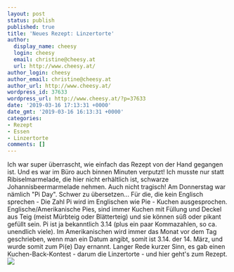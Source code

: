 ```yaml
---
layout: post
status: publish
published: true
title: 'Neues Rezept: Linzertorte'
author:
  display_name: cheesy
  login: cheesy
  email: christine@cheesy.at
  url: http://www.cheesy.at/
author_login: cheesy
author_email: christine@cheesy.at
author_url: http://www.cheesy.at/
wordpress_id: 37633
wordpress_url: http://www.cheesy.at/?p=37633
date: '2019-03-16 17:13:31 +0000'
date_gmt: '2019-03-16 16:13:31 +0000'
categories:
- Rezept
- Essen
- Linzertorte
comments: []
---
```

Ich war super überrascht, wie einfach das Rezept von der Hand gegangen ist. Und es war im Büro auch binnen Minuten verputzt! Ich musste nur statt Ribiselmarmelade, die hier nicht erhältlich ist, schwarze Johannisbeermarmelade nehmen. Auch nicht tragisch!
Am Donnerstag war nämlich "Pi Day". Schwer zu übersetzen... Für die, die kein Englisch sprechen - Die Zahl Pi wird im Englischen wie Pie - Kuchen ausgesprochen. Englische/Amerikanische Pies, sind immer Kuchen mit Füllung und Deckel aus Teig (meist Mürbteig oder Blätterteig) und sie können süß oder pikant gefüllt sein.
Pi ist ja bekanntlich 3.14 (plus ein paar Kommazahlen, so ca. unendlich viele). Im Amerikanischen wird immer das Monat vor dem Tag geschrieben, wenn man ein Datum angibt, somit ist 3.14. der 14. März, und wurde somit zum Pi(e) Day ernannt.
Langer Rede kurzer Sinn, es gab einen Kuchen-Back-Kontest - darum die Linzertorte - und hier geht's zum Rezept.
[![](http://www.cheesy.at/wp-content/uploads/Linzertorte.jpg)](http://www.cheesy.at/rezepte/baeckereien/kuchen-und-torten/linzertorte/)
